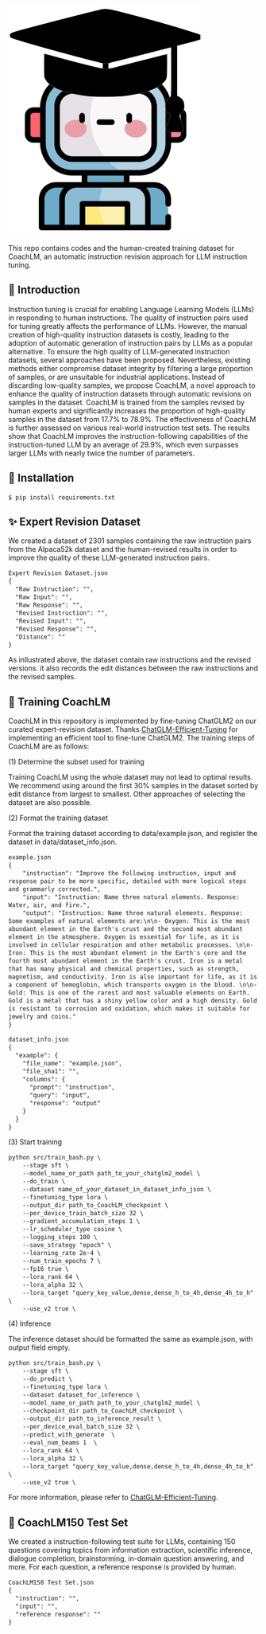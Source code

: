 # ![CoachLM](/asset/coachLM.png)
This repo contains codes and the human-created training dataset for CoachLM, an automatic instruction revision approach for LLM instruction tuning.
## 📣 Introduction
Instruction tuning is crucial for enabling Language Learning Models (LLMs) in responding to human instructions. The quality of instruction pairs used for tuning greatly affects the performance of LLMs. However, the manual creation of high-quality instruction datasets is costly, leading to the adoption of automatic generation of instruction pairs by LLMs as a popular alternative. To ensure the high quality of LLM-generated instruction datasets, several approaches have been proposed. Nevertheless, existing methods either compromise dataset integrity by filtering a large proportion of samples, or are unsuitable for industrial applications. Instead of discarding low-quality samples, we propose CoachLM, a novel approach to enhance the quality of instruction datasets through automatic revisions on samples in the dataset. CoachLM is trained from the samples revised by human experts and significantly increases the proportion of high-quality samples in the dataset from 17.7% to 78.9%. The effectiveness of CoachLM is further assessed on various real-world instruction test sets. The results show that CoachLM improves the instruction-following capabilities of the instruction-tuned LLM by an average of 29.9%, which even surpasses larger LLMs with nearly twice the number of parameters.
## 🔰 Installation
```
$ pip install requirements.txt
```
## ✨ Expert Revision Dataset
We created a dataset of 2301 samples containing the raw instruction pairs from the Alpaca52k dataset and the human-revised results in order to improve the quality of these LLM-generated instruction pairs.
```
Expert Revision Dataset.json
{
  "Raw Instruction": "",
  "Raw Input": "",
  "Raw Response": "",
  "Revised Instruction": "",
  "Revised Input": "",
  "Revised Response": "",
  "Distance": ""
}
```
As inllustrated above, the dataset contain raw instructions and the revised versions. it also records the edit distances between the raw instructions and the revised samples.
## 📝 Training CoachLM
CoachLM in this repository is implemented by fine-tuning ChatGLM2 on our curated expert-revision dataset. Thanks [ChatGLM-Efficient-Tuning](https://github.com/hiyouga/ChatGLM-Efficient-Tuning) for implementing an efficient tool to fine-tune ChatGLM2. The training steps of CoachLM are as follows:


(1) Determine the subset used for training


Training CoachLM using the whole dataset may not lead to optimal results. We recommend using around the first 30% samples in the dataset sorted by edit distance from largest to smallest. Other approaches of selecting the dataset are also possible.


(2) Format the training dataset


Format the training dataset according to data/example.json, and register the dataset in data/dataset_info.json.  
```
example.json
{
    "instruction": "Improve the following instruction, input and response pair to be more specific, detailed with more logical steps and grammarly corrected.",
    "input": "Instruction: Name three natural elements. Response: Water, air, and fire.",
    "output": "Instruction: Name three natural elements. Response: Some examples of natural elements are:\n\n- Oxygen: This is the most abundant element in the Earth's crust and the second most abundant element in the atmosphere. Oxygen is essential for life, as it is involved in cellular respiration and other metabolic processes. \n\n- Iron: This is the most abundant element in the Earth's core and the fourth most abundant element in the Earth's crust. Iron is a metal that has many physical and chemical properties, such as strength, magnetism, and conductivity. Iron is also important for life, as it is a component of hemoglobin, which transports oxygen in the blood. \n\n- Gold: This is one of the rarest and most valuable elements on Earth. Gold is a metal that has a shiny yellow color and a high density. Gold is resistant to corrosion and oxidation, which makes it suitable for jewelry and coins."
}
```
```
dataset_info.json
{
  "example": {
    "file_name": "example.json",
    "file_sha1": "",
    "columns": {
      "prompt": "instruction",
      "query": "input",
      "response": "output"
    }
  }
}
```

(3) Start training
```
python src/train_bash.py \
    --stage sft \
    --model_name_or_path path_to_your_chatglm2_model \
    --do_train \
    --dataset name_of_your_dataset_in_dataset_info_json \
    --finetuning_type lora \
    --output_dir path_to_CoachLM_checkpoint \
    --per_device_train_batch_size 32 \
    --gradient_accumulation_steps 1 \
    --lr_scheduler_type cosine \
    --logging_steps 100 \
    --save_strategy "epoch" \
    --learning_rate 2e-4 \
    --num_train_epochs 7 \
    --fp16 true \
    --lora_rank 64 \
    --lora_alpha 32 \
    --lora_target "query_key_value,dense,dense_h_to_4h,dense_4h_to_h" \
    --use_v2 true \
```

(4) Inference


The inference dataset should be formatted the same as example.json, with output field empty. 
```
python src/train_bash.py \
    --stage sft \
    --do_predict \
    --finetuning_type lora \
    --dataset dataset_for_inference \
    --model_name_or_path path_to_your_chatglm2_model \
    --checkpoint_dir path_to_CoachLM_checkpoint \
    --output_dir path_to_inference_result \
    --per_device_eval_batch_size 32 \
    --predict_with_generate  \
    --eval_num_beams 1  \
    --lora_rank 64 \
    --lora_alpha 32 \
    --lora_target "query_key_value,dense,dense_h_to_4h,dense_4h_to_h" \
    --use_v2 true \
```
For more information, please refer to [ChatGLM-Efficient-Tuning](https://github.com/hiyouga/ChatGLM-Efficient-Tuning).

## 🧪 CoachLM150 Test Set
We created a instruction-following test suite for LLMs, containing 150 questions covering topics from information extraction, scientific inference, dialogue completion, brainstorming, in-domain question answering, and more. For each question, a reference response is provided by human.
```
CoachLM150 Test Set.json
{
  "instruction": "",
  "input": "",
  "reference response": ""
}
```
